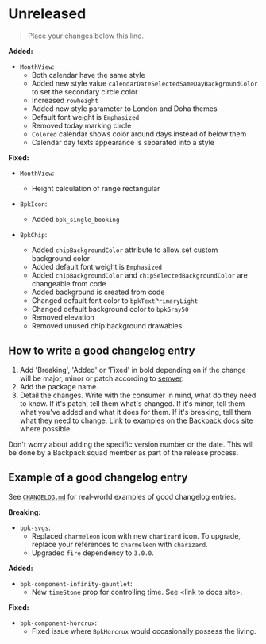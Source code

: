 # Unreleased

> Place your changes below this line.

**Added:**

- `MonthView`:
  - Both calendar have the same style
  - Added new style value `calendarDateSelectedSameDayBackgroundColor` to set the secondary circle color
  - Increased `rowheight`
  - Added new style parameter to London and Doha themes
  - Default font weight is `Emphasized`
  - Removed today marking circle
  - `Colored` calendar shows color around days instead of below them
  - Calendar day texts appearance is separated into a style

**Fixed:**
- `MonthView`:
  - Height calculation of range rectangular

- `BpkIcon`:
  - Added `bpk_single_booking`

- `BpkChip`:
  - Added `chipBackgroundColor` attribute to allow set custom background color
  - Added default font weight is `Emphasized`
  - Added `chipBackgroundColor` and `chipSelectedBackgroundColor` are changeable from code
  - Added background is created from code
  - Changed default font color to `bpkTextPrimaryLight`
  - Changed default background color to `bpkGray50`
  - Removed elevation
  - Removed unused chip background drawables

## How to write a good changelog entry

1. Add 'Breaking', 'Added' or 'Fixed' in bold depending on if the change will be major, minor or patch according to [semver](semver.org).
2. Add the package name.
3. Detail the changes. Write with the consumer in mind, what do they need to know. If it's patch, tell them what's changed. If it's minor, tell them what you've added and what it does for them. If it's breaking, tell them what they need to change. Link to examples on the [Backpack docs site](backpack.github.io) where possible.

Don't worry about adding the specific version number or the date. This will be done by a Backpack squad member as part of the release process.

## Example of a good changelog entry

See [`CHANGELOG.md`](CHANGELOG.md) for real-world examples of good changelog entries.

**Breaking:**

- `bpk-svgs`:
  - Replaced `charmeleon` icon with new `charizard` icon. To upgrade, replace your references to `charmeleon` with `charizard`.
  - Upgraded `fire` dependency to `3.0.0`.

**Added:**

- `bpk-component-infinity-gauntlet`:
  - New `timeStone` prop for controlling time. See &lt;link to docs site&gt;.

**Fixed:**

- `bpk-component-horcrux`:
  - Fixed issue where `BpkHorcrux` would occasionally possess the living.
